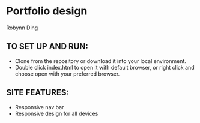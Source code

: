 # Portfolio design
Robynn Ding

## TO SET UP AND RUN:
* Clone from the repository or download it into your local environment.
* Double click index.html to open it with default browser, or right click and choose open with your preferred browser.

## SITE FEATURES:
* Responsive nav bar
* Responsive design for all devices

